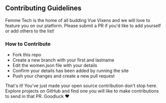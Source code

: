 ## Contributing Guidelines

Femme Tech is the home of all budding Vue Vixens and we will love to feature you on our platform. Please submit a PR if you'd like to add yourself or add others to the list!


### How to Contribute
 
- Fork this repo
- Create a new branch with your first and lastname
- Edit the women.json file with your details 
- Confirm your details has been added by running the site 
- Push your changes and create a new pull request

That's it! You've just made your open source contribution don't stop here. Explore projects on GitHub and find one you will like to make contributions to send in that PR. Goodluck ❤️
